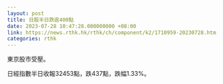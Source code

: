 ```yaml
---
layout: post
title: 日股半日跌逾400點
date: 2023-07-28 10:47:28.000000000 +08:00
link: https://news.rthk.hk/rthk/ch/component/k2/1710959-20230728.htm
categories: rthk
---
```


東京股市受壓。

日經指數半日收報32453點，跌437點，跌幅1.33%。
